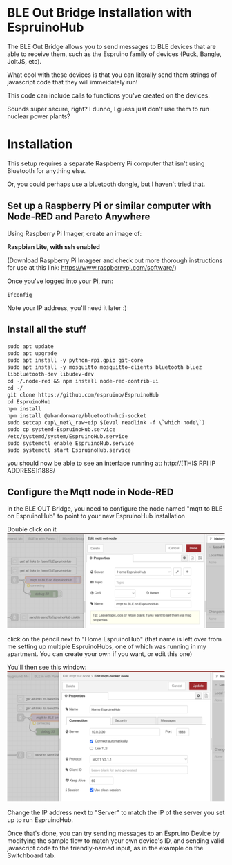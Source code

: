 # BLE Out Bridge Installation with EspruinoHub

The BLE Out Bridge allows you to send messages to BLE devices that are able to receive them, such as the Espruino family of devices (Puck, Bangle, JoltJS, etc).

What cool with these devices is that you can literally send them strings of javascript code that they will immeidately run!

This code can include calls to functions you've created on the devices.

Sounds super secure, right? I dunno, I guess just don't use them to run nuclear power plants?

# Installation
This setup requires a separate Raspberry Pi computer that isn't using Bluetooth for anything else.

Or, you could perhaps use a bluetooth dongle, but I haven't tried that.

## Set up a Raspberry Pi or similar computer with Node-RED and Pareto Anywhere

Using Raspberry Pi Imager, create an image of:

__Raspbian Lite, with ssh enabled__

(Download Raspberry Pi Imageer and check out more thorough instructions for use at
this link: https://www.raspberrypi.com/software/)

Once you've logged into your Pi, run:

`ifconfig`

Note your IP address, you'll need it later :) 


## Install all the stuff
```
sudo apt update
sudo apt upgrade
sudo apt install -y python-rpi.gpio git-core
sudo apt install -y mosquitto mosquitto-clients bluetooth bluez libbluetooth-dev libudev-dev
cd ~/.node-red && npm install node-red-contrib-ui
cd ~/
git clone https://github.com/espruino/EspruinoHub
cd EspruinoHub
npm install
npm install @abandonware/bluetooth-hci-socket
sudo setcap cap\_net\_raw+eip $(eval readlink -f \`which node\`)
sudo cp systemd-EspruinoHub.service /etc/systemd/system/EspruinoHub.service
sudo systemctl enable EspruinoHub.service
sudo systemctl start EspruinoHub.service
```
you should now be able to see an interface running at:
 http://[THIS RPI IP ADDRESS]:1888/
 
## Configure the Mqtt node in Node-RED 
in the BLE OUT Bridge, you need to configure the node named "mqtt to BLE on EspruinoHub" to point to your new EspruinoHub installation

Double click on it
![cdbedef51505a9875fb1f762ac749eff.png](cdbedef51505a9875fb1f762ac749eff.png)

click on the pencil next to "Home EspruinoHub" 
(that name is left over from me setting up multiple EspruinoHubs, one of which was running in my apartment. You can create your own if you want, or edit this one)

You'll then see this window:
![fce0e69a437ebdd5d0be1a4183210367.png](fce0e69a437ebdd5d0be1a4183210367.png)

Change the IP address next to "Server" to match the IP of the server you set up to run EspruinoHub.

Once that's done, you can try sending messages to an Espruino Device by modifying the sample flow to match your own device's ID, and sending valid javascript code to the friendly-named input, as in the example on the Switchboard tab.
